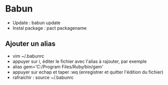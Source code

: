 # Babun

* Update : babun update
* Instal package : pact packagename

## Ajouter un alias
* vim \~/.babunrc
* appuyer sur i, éditer le fichier avec l'alias à rajouter, par exemple&#x20;
* alias gem='C:/Program Files/Ruby/bin/gem'
* appuyer sur echap et taper :wq (enregistrer et quitter l'édition du fichier)
* rafraichir : source \~/.babunrc
